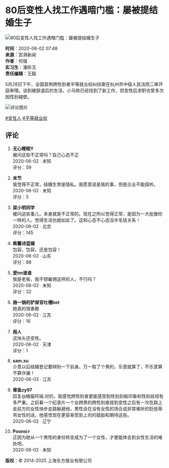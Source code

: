 # 80后变性人找工作遇暗门槛：屡被提结婚生子

![80后变性人找工作遇暗门槛：屡被提结婚生子](https://imagecloud.thepaper.cn/thepaper/image/70/260/250.jpg)

**时间**：2020-06-02 07:48  
**来源**：澎湃新闻  
**作者**：何锴  
**实习生**：潘昕玉  
**责任编辑**：王靓  

5月28日下午，全国首例跨性别者平等就业权纠纷案在杭州市中级人民法院二审开庭审理。谈到被辞退后的生活，小马称已经找到了新工作，但变性后求职也曾多次因性别碰壁。

![评论图片](https://imagecloud.thepaper.cn/thepaper/image/337/66/657.jpg)

[#变性人](https://tag.thepaper.cn/tag/83512) [#平等就业权](https://tag.thepaper.cn/tag/2637813)

## 评论
1. **无心睡眠Y**  
   被问这些不正常吗？自己心态不正  
   2020-06-02 ∙ 未知  
   评分：59

2. **末节**  
   我觉得不正常，结婚生育是隐私。我愿意说是我的事，但是企业不能探听。  
   2020-06-02 ∙ 未知  
   评分：5

3. **梁小明同学**  
   被问这些事儿，本身就是不正常的。现在之所以觉得正常，是因为一大批像你一样的人，觉得生活也就如此了。这和心态不心态没半毛钱关系！  
   2020-06-02 ∙ 北京  
   评分：145

4. **紫馨诗蓝嫣**  
   包容，包容，还是包容！  
   2020-06-02 ∙ 山东  
   评分：88

5. **爱tm谁谁**  
   我是老板，我不想雇佣这样的人，不行吗？  
   2020-06-02 ∙ 未知  
   评分：32

6. **骆一锅的铲屎官吐槽bot**  
   她真的很勇敢  
   2020-06-02 ∙ 江苏  
   评分：16

7. **雨人**  
   这块头还变性。  
   2020-06-02 ∙ 天津  
   评分：1

8. **sam.xu**  
   介意以后结婚登记要辨别一下前身。万一取了个男的，乐意就算了，不乐意算不算诈骗！  
   2020-06-03 ∙ 江苏  

9. **章鱼zy97**  
   回复@橘猫阿端:对的，我感觉跨性别者更能感受到性别刻板印象和性别歧视有多严重。之前看一个纪录片一个女跨男的跨性别者提到变性之后有一次在路上走前方的女性快步走路躲避他，男性会在没有女性的场合说非常难听的贬低辱骂女性的话，他感觉现在更容易受到上司的鼓励和期待这些。  
   2020-06-02 ∙ 辽宁  

10. **Poonsi r**  
    正因为她从一个男性的身份转变成为了一个女性，才更能体会到女性生活的难处吧。  
    2020-06-02 ∙ 未知  

**版权**：© 2014-2025 上海东方报业有限公司